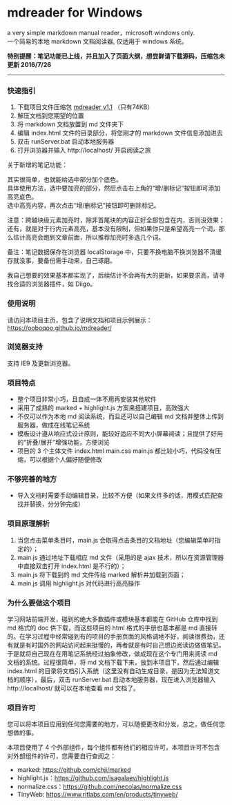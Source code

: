 # mdreader for Windows

a very simple markdown manual reader，microsoft windows only.   
一个简易的本地 markdown 文档阅读器, 仅适用于 windows 系统。

**特别提醒：笔记功能已上线，并且加入了页面大纲，想尝鲜请下载源码，压缩包未更新 2016/7/26**

- - - 

### 快速指引

1. 下载项目文件压缩包 [mdreader v1.1](https://ooboqoo.github.io/mdreader/dist/mdreader1.1.zip) （只有74KB）
2. 解压文档到您期望的位置
3. 将 markdown 文档放置到 md 文件夹下
4. 编辑 index.html 文件的目录部分，将您刚才的 markdown 文件信息添加进去
5. 双击 runServer.bat 启动本地服务器
6. 打开浏览器并输入 http://localhost/ 开启阅读之旅

关于新增的笔记功能：   

其实很简单，也就能给选中部分加个底色。   
具体使用方法，选中要加亮的部分，然后点击右上角的“增/删标记”按钮即可添加高亮底色。   
选中高亮内容，再次点击“增/删标记”按钮即可删除标记。

注意：跨越块级元素加亮时，除非首尾块的内容正好全部包含在内，否则没效果；还有，就是对于行内元素高亮，基本没有限制，但如果你只是希望高亮一个词，那么估计高亮会跑到文章前面，所以推荐加亮时多选几个词。

备注：笔记数据保存在浏览器 localStorage 中，只要不换电脑不换浏览器不清缓存就没事，要备份需手动来，自己琢磨。

我自己想要的效果基本都实现了，后续估计不会再有大的更新，如果要求高，请寻找合适的浏览器插件，如 Diigo。

### 使用说明

请访问本项目主页，包含了说明文档和项目示例展示：https://ooboqoo.github.io/mdreader/

### 浏览器支持

支持 IE9 及更新浏览器。

### 项目特点

* 整个项目非常小巧，且自成一体不用再安装其他软件
* 采用了成熟的 marked + highlight.js 方案来搭建项目，高效强大
* 不仅可以作为本地 md 阅读系统，而且还可以自己编辑 md 文档并整体上传到服务器，做成在线笔记系统
* 模板设计遵从响应式设计原则，能较好适应不同大小屏幕阅读；且提供了好用的“折叠/展开”增强功能，方便浏览
* 项目的 3 个主体文件 index.html main.css main.js 都比较小巧，代码没有压缩，可以根据个人偏好随便修改

### 不够完善的地方

* 导入文档时需要手动编辑目录，比较不方便（如果文件多的话，用模式匹配查找并替换，分分钟完成）

### 项目原理解析

1. 当您点击菜单条目时，main.js 会取得点击条目的文档地址（您编辑菜单时指定的）；
2. main.js 通过地址下载相应 md 文件（采用的是 ajax 技术，所以在资源管理器中直接双击打开 index.html 是不行的）；
3. main.js 将下载到的 md 文件传给 marked 解析并加载到页面；
4. main.js 调用 highlight.js 对代码进行高亮操作

### 为什么要做这个项目

学习网站前端开发，碰到的绝大多数插件或模块基本都能在 GitHub 仓库中找到 md 格式的 doc 供下载，而这些项目的 html 格式的手册也基本都是 md 直接转的。在学习过程中经常碰到有的项目的手册页面的风格调地不好，阅读很费劲，还有就是有时国外的网站访问起来挺慢的，再者就是有时自己想边阅读边做做笔记。于是就将自己现在在用笔记系统经过抽象修改，做成现在这个专门用来阅读 md 文档的系统。过程很简单，将 md 文档下载下来，放到本项目下，然后通过编辑 index.html 的目录将文档引入系统（这里没有自动生成目录，是因为无法知道文档的顺序），最后，双击 runServer.bat 启动本地服务器，现在进入浏览器输入 http://localhost/ 就可以在本地查看 md 文档了。

### 项目许可

您可以将本项目应用到任何您需要的地方，可以随便更改和分发，总之，做任何您想做的事。

本项目使用了 4 个外部组件，每个组件都有他们的相应许可，本项目许可不包含对外部组件的许可，您需要自行查阅之：

* marked: https://github.com/chjj/marked
* highlight.js：https://github.com/isagalaev/highlight.js
* normalize.css：https://github.com/necolas/normalize.css
* TinyWeb: https://www.ritlabs.com/en/products/tinyweb/

